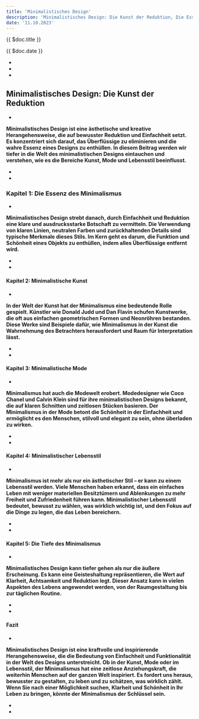 ```yaml
---
title: 'Minimalistisches Design'
description: 'Minimalistisches Design: Die Kunst der Reduktion, Die Essenz des Minimalismus, Minimalistische Kunst, Minimalistische Mode, Minimalistischer Lebensstil, Die Tiefe des Minimalismus, Fazit'
date: '11.10.2023'
---
```


<div class="text-3xl font-bold text-carbon dark:text-silver">

{{ $doc.title }}

</div>
<div class="text-carbon dark:text-silver">

{{ $doc.date }}

- &nbsp;
- &nbsp;
- &nbsp;

<div class="text-3xl font-bold">

## Minimalistisches Design: Die Kunst der Reduktion

</div>

- &nbsp;

**Minimalistisches Design ist eine ästhetische und kreative Herangehensweise, die auf bewusster Reduktion und Einfachheit setzt. Es konzentriert sich darauf, das Überflüssige zu eliminieren und die wahre Essenz eines Designs zu enthüllen. In diesem Beitrag werden wir tiefer in die Welt des minimalistischen Designs eintauchen und verstehen, wie es die Bereiche Kunst, Mode und Lebensstil beeinflusst.**

- &nbsp;
- &nbsp;

<div class="text-2xl font-bold">

### Kapitel 1: Die Essenz des Minimalismus

</div>

- &nbsp;

**Minimalistisches Design strebt danach, durch Einfachheit und Reduktion eine klare und ausdrucksstarke Botschaft zu vermitteln. Die Verwendung von klaren Linien, neutralen Farben und zurückhaltenden Details sind typische Merkmale dieses Stils. Im Kern geht es darum, die Funktion und Schönheit eines Objekts zu enthüllen, indem alles Überflüssige entfernt wird.**

- &nbsp;
- &nbsp;

<div class="text-2xl font-bold">

#### Kapitel 2: Minimalistische Kunst

</div>

- &nbsp;

**In der Welt der Kunst hat der Minimalismus eine bedeutende Rolle gespielt. Künstler wie Donald Judd und Dan Flavin schufen Kunstwerke, die oft aus einfachen geometrischen Formen und Neonröhren bestanden. Diese Werke sind Beispiele dafür, wie Minimalismus in der Kunst die Wahrnehmung des Betrachters herausfordert und Raum für Interpretation lässt.**

- &nbsp;
- &nbsp;

<div class="text-2xl font-bold">

#### Kapitel 3: Minimalistische Mode

</div>

- &nbsp;

**Minimalismus hat auch die Modewelt erobert. Modedesigner wie Coco Chanel und Calvin Klein sind für ihre minimalistischen Designs bekannt, die auf klaren Schnitten und zeitlosen Stücken basieren. Der Minimalismus in der Mode betont die Schönheit in der Einfachheit und ermöglicht es den Menschen, stilvoll und elegant zu sein, ohne überladen zu wirken.**

- &nbsp;
- &nbsp;

<div class="text-2xl font-bold">

#### Kapitel 4: Minimalistischer Lebensstil

</div>

- &nbsp;

**Minimalismus ist mehr als nur ein ästhetischer Stil – er kann zu einem Lebensstil werden. Viele Menschen haben erkannt, dass ein einfaches Leben mit weniger materiellen Besitztümern und Ablenkungen zu mehr Freiheit und Zufriedenheit führen kann. Minimalistischer Lebensstil bedeutet, bewusst zu wählen, was wirklich wichtig ist, und den Fokus auf die Dinge zu legen, die das Leben bereichern.**

- &nbsp;
- &nbsp;

<div class="text-2xl font-bold">

#### Kapitel 5: Die Tiefe des Minimalismus

</div>

- &nbsp;

**Minimalistisches Design kann tiefer gehen als nur die äußere Erscheinung. Es kann eine Geisteshaltung repräsentieren, die Wert auf Klarheit, Achtsamkeit und Reduktion legt. Dieser Ansatz kann in vielen Aspekten des Lebens angewendet werden, von der Raumgestaltung bis zur täglichen Routine.**

- &nbsp;
- &nbsp;

<div class="text-2xl font-bold">

#### Fazit

</div>

- &nbsp;

**Minimalistisches Design ist eine kraftvolle und inspirierende Herangehensweise, die die Bedeutung von Einfachheit und Funktionalität in der Welt des Designs unterstreicht. Ob in der Kunst, Mode oder im Lebensstil, der Minimalismus hat eine zeitlose Anziehungskraft, die weiterhin Menschen auf der ganzen Welt inspiriert. Es fordert uns heraus, bewusster zu gestalten, zu leben und zu schätzen, was wirklich zählt. Wenn Sie nach einer Möglichkeit suchen, Klarheit und Schönheit in Ihr Leben zu bringen, könnte der Minimalismus der Schlüssel sein.**

- &nbsp;
- &nbsp;

</div>
